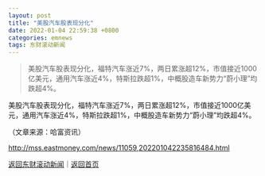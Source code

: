 ```yaml
---
layout: post
title: "美股汽车股表现分化"
date: 2022-01-04 22:59:38 +0800
categories: emnews
tags: 东财滚动新闻
---
```

> 美股汽车股表现分化，福特汽车涨近7%，两日累涨超12%，市值接近1000亿美元，通用汽车涨近4%，特斯拉跌超1%，中概股造车新势力“蔚小理”均跌超4%。

<p>美股汽车股表现分化，福特汽车涨近7%，两日累涨超12%，市值接近1000亿美元，通用汽车涨近4%，特斯拉跌超1%，中概股造车新势力“蔚小理”均跌超4%。</p><p class="em_media">（文章来源：哈富资讯）</p>

<http://mss.eastmoney.com/news/11059,202201042235816484.html>

[返回东财滚动新闻](//finews.withounder.com/emnews/)｜[返回首页](//finews.withounder.com/)